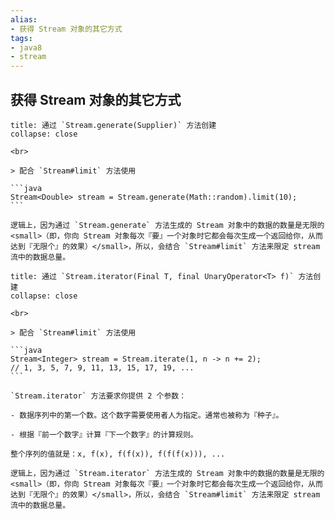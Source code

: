 ```yaml
---
alias: 
- 获得 Stream 对象的其它方式
tags:
- java8
- stream
---
```


## 获得 Stream 对象的其它方式

````ad-cite
title: 通过 `Stream.generate(Supplier)` 方法创建
collapse: close

<br>

> 配合 `Stream#limit` 方法使用

```java
Stream<Double> stream = Stream.generate(Math::random).limit(10);
```

逻辑上，因为通过 `Stream.generate` 方法生成的 Stream 对象中的数据的数量是无限的<small>（即，你向 Stream 对象每次『要』一个对象时它都会每次生成一个返回给你，从而达到『无限个』的效果）</small>，所以，会结合 `Stream#limit` 方法来限定 stream 流中的数据总量。
````

````ad-cite
title: 通过 `Stream.iterator(Final T, final UnaryOperator<T> f)` 方法创建
collapse: close

<br>

> 配合 `Stream#limit` 方法使用

```java
Stream<Integer> stream = Stream.iterate(1, n -> n += 2);
// 1, 3, 5, 7, 9, 11, 13, 15, 17, 19, ...
```

`Stream.iterator` 方法要求你提供 2 个参数：

- 数据序列中的第一个数。这个数字需要使用者人为指定。通常也被称为『种子』。

- 根据『前一个数字』计算『下一个数字』的计算规则。

整个序列的值就是：x, f(x), f(f(x)), f(f(f(x))), ...

逻辑上，因为通过 `Stream.iterator` 方法生成的 Stream 对象中的数据的数量是无限的<small>（即，你向 Stream 对象每次『要』一个对象时它都会每次生成一个返回给你，从而达到『无限个』的效果）</small>，所以，会结合 `Stream#limit` 方法来限定 stream 流中的数据总量。
````



